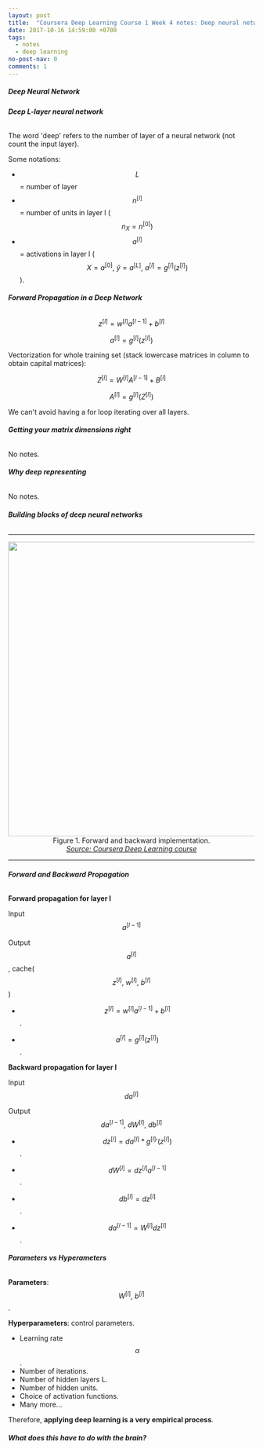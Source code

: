 ```yaml
---
layout: post
title:  "Coursera Deep Learning Course 1 Week 4 notes: Deep neural networks"
date: 2017-10-16 14:59:00 +0700
tags:
  - notes
  - deep learning
no-post-nav: 0
comments: 1
---
```


##### **Deep Neural Network**

###### **Deep L-layer neural network**

The word 'deep' refers to the number of layer of a neural network (not count the input layer).

Some notations:

* $$ L$$ = number of layer
* $$ n^{[l]}$$ = number of units in layer l ($$ n_{X} = n^{[0]})$$
* $$ a^{[l]}$$ = activations in layer l ($$ X = a^{[0]}, ~\hat{y} = a^{[L]}, ~a^{[l]} = g^{[l]}(z^{[l]})$$).

###### **Forward Propagation in a Deep Network**

$$ z^{[l]} = w^{[l]}a^{[l-1]} + b^{[l]}$$

$$ a^{[l]} = g^{[l]}(z^{[l]})$$

Vectorization for whole training set (stack lowercase matrices in column to obtain capital matrices):

$$ Z^{[l]} = W^{[l]}A^{[l-1]} + B^{[l]}$$

$$ A^{[l]} = g^{[l]}(Z^{[l]})$$

We can't avoid having a for loop iterating over all layers.

###### **Getting your matrix dimensions right**

No notes.

###### **Why deep representing**

No notes.

###### **Building blocks of deep neural networks**

<hr>
<center><a href="https://i.imgur.com/FbjRdQW.png" target="_blank">
<img width="600" src="https://i.imgur.com/FbjRdQW.png"/></a>
</center><center>Figure 1. Forward and backward implementation.</center>
<center>
<i><a href="https://www.coursera.org/learn/neural-networks-deep-learning">Source: Coursera Deep Learning course</a></i></center>
<hr>

###### **Forward and Backward Propagation**

**Forward propagation for layer l**

Input $$ a^{[l - 1]}$$

Output $$ a^{[l]}$$, cache($$ z^{[l]}, ~w^{[l]}, ~b^{[l]}$$)

* $$ z^{[l]} = w^{[l]}a^{[l - 1]} + b^{[l]}$$.

* $$ a^{[l]} = g^{[l]}(z^{[l]})$$.

**Backward propagation for layer l**

Input $$ da^{[l]}$$

Output $$ da^{[l - 1]}, ~dW^{[l]}, ~db^{[l]}$$

* $$ dz^{[l]} = da^{[l]} * {g^{[l]}}'(z^{[l]})$$.

* $$ dW^{[l]} = dz^{[l]}a^{[l - 1]}$$.

* $$ db^{[l]} = dz^{[l]}$$.

* $$ da^{[l - 1]} = W^{[l]}dz^{[l]}$$.

###### **Parameters vs Hyperameters**

**Parameters**: $$ W^{[l]}, ~b^{[l]}$$.

**Hyperparameters**: control parameters.
* Learning rate $$ \alpha$$.
* Number of iterations.
* Number of hidden layers L.
* Number of hidden units.
* Choice of activation functions.
* Many more...

Therefore, **applying deep learning is a very empirical process**.

###### **What does this have to do with the brain?**
